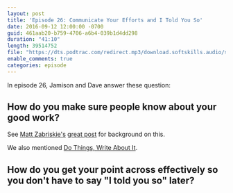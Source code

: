 ```yaml
---
layout: post
title: 'Episode 26: Communicate Your Efforts and I Told You So'
date: 2016-09-12 12:00:00 -0700
guid: 461aab20-b759-4706-a6b4-039b1d4dd298
duration: "41:10"
length: 39514752
file: "https://dts.podtrac.com/redirect.mp3/download.softskills.audio/sse-026.mp3"
enable_comments: true
categories: episode
---
```


In episode 26, Jamison and  Dave answer these question:

## How do you make sure people know about your good work?

See [Matt Zabriskie's](https://twitter.com/mzabriskie) [great post](http://www.mattzabriskie.com/blog/communicate-your-efforts) for background on this.

We also mentioned [Do Things, Write About It](http://mdswanson.com/blog/2013/08/11/write-things-tell-people.html).



## How do you get your point across effectively so you don't have to say "I told you so" later?

